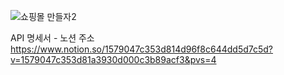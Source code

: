 ![쇼핑몰 만들자2](https://github.com/user-attachments/assets/7ba59b2b-ef1e-4f9b-b5cc-79187c2529dc)

API 명세서 - 노션 주소
https://www.notion.so/1579047c353d814d96f8c644dd5d7c5d?v=1579047c353d81a3930d000c3b89acf3&pvs=4
